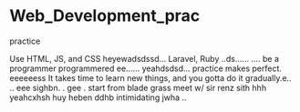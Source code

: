 # Web_Development_prac
practice

Use HTML, JS, and CSS
 heyewadsdssd...
Laravel, Ruby ..ds......
....
be a programmer programmered ee......
 yeahdsdsd...
practice makes perfect.
eeeeeess
It takes time to learn new things, and you gotta do it gradually.e..
..
 eee 
sighbn.
. gee . start from blade grass meet w/ sir renz
sith
hhh
yeahcxhsh
huy
heben
ddhb
intimidating
jwha
..
